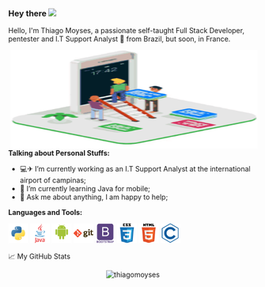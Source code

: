 ### Hey there <img src="https://media.giphy.com/media/hvRJCLFzcasrR4ia7z/giphy.gif" width="25px">

Hello, I'm Thiago Moyses, a passionate self-taught Full Stack Developer, pentester and I.T Support Analyst 🚀 from Brazil, but soon, in France.

  <img align="right" alt="GIF" src="https://github.com/thiagomoyses/thiagomoyses/blob/main/gif_code.gif" width="500" height="200" />
  
**Talking about Personal Stuffs:**

- 💻✈ I’m currently working as an I.T Support Analyst at the international airport of campinas;
- :iphone: I’m currently learning Java for mobile;
- 💬 Ask me about anything, I am happy to help;

**Languages and Tools:**  

<code><img height="40" src="https://raw.githubusercontent.com/github/explore/80688e429a7d4ef2fca1e82350fe8e3517d3494d/topics/python/python.png"></code>
<code><img height="40" src="https://github.com/thiagomoyses/thiagomoyses/blob/main/java-original-wordmark.svg"></code>
<code><img height="40" src="https://github.com/thiagomoyses/thiagomoyses/blob/main/android-original-wordmark.svg"></code>
<code><img height="40" src="https://raw.githubusercontent.com/github/explore/80688e429a7d4ef2fca1e82350fe8e3517d3494d/topics/git/git.png"></code>
<code><img height="40" src="https://github.com/thiagomoyses/thiagomoyses/blob/main/bootstrap-plain-wordmark.svg"></code>
<code><img height="40" src="https://github.com/thiagomoyses/thiagomoyses/blob/main/css3-original-wordmark.svg"></code>
<code><img height="40" src="https://github.com/thiagomoyses/thiagomoyses/blob/main/html5-original-wordmark.svg"></code>
<code><img height="40" src="https://github.com/thiagomoyses/thiagomoyses/blob/main/c-line.svg"></code>


📈 My GitHub Stats

<p align="center"> <img src="https://github-readme-stats.vercel.app/api?username=thiagomoyses&show_icons=true&theme=dracula" alt="thiagomoyses" />

